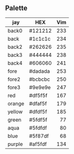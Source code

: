## Palette
| jay    | HEX     | Vim |
| ------ | ------- | --: |
| back0  | #121212 | 233 |
| back   | #1c1c1c | 234 |
| back2  | #262626 | 235 |
| back3  | #444444 | 238 |
| back4  | #606060 | 241 |
| fore   | #dadada | 253 |
| fore2  | #bcbcbc | 250 |
| fore3  | #9e9e9e | 247 |
| red    | #df5f5f | 167 |
| orange | #dfaf5f | 179 |
| yellow | #dfdf5f | 185 |
| green  | #5fdf5f |  77 |
| aqua   | #5fdfdf |  80 |
| blue   | #5f87df |  68 |
| purple | #af5fdf | 134 |
